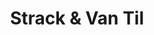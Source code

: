 ---
title: "Strack & Van Til"
url: /hammond/strack-and-van-til-calumet-avenue/
shop: supermarket
---